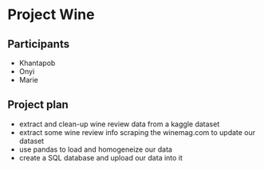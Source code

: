 # Project Wine

## Participants
- Khantapob
- Onyi
- Marie


## Project plan
- extract and clean-up wine review data from a kaggle dataset
- extract some wine review info scraping the winemag.com to update our dataset
- use pandas to load and homogeneize our data
- create a SQL database and upload our data into it